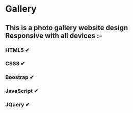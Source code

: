 # Gallery
## This is a photo gallery website design Responsive with all devices :-
### HTML5 ✔
### CSS3 ✔
### Boostrap ✔
### JavaScript ✔
### JQuery ✔
